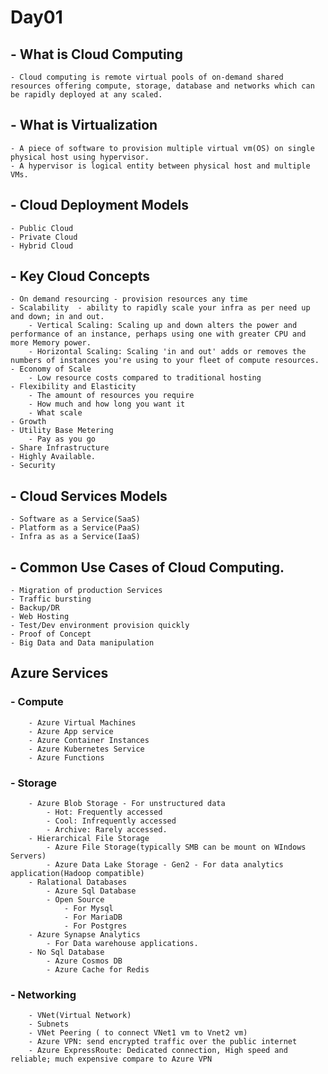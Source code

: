 # Day01

## - What is Cloud Computing
	- Cloud computing is remote virtual pools of on-demand shared resources offering compute, storage, database and networks which can be rapidly deployed at any scaled.
## - What is Virtualization
	- A piece of software to provision multiple virtual vm(OS) on single physical host using hypervisor.
	- A hypervisor is logical entity between physical host and multiple VMs.
## - Cloud Deployment Models
	- Public Cloud
	- Private Cloud
	- Hybrid Cloud
## - Key Cloud Concepts
	- On demand resourcing - provision resources any time
	- Scalability  - ability to rapidly scale your infra as per need up and down; in and out.
		- Vertical Scaling: Scaling up and down alters the power and performance of an instance, perhaps using one with greater CPU and more Memory power.
		- Horizontal Scaling: Scaling 'in and out' adds or removes the numbers of instances you're using to your fleet of compute resources.
	- Economy of Scale
		- Low resource costs compared to traditional hosting
	- Flexibility and Elasticity
		- The amount of resources you require
		- How much and how long you want it
		- What scale
	- Growth
	- Utility Base Metering
		- Pay as you go
	- Share Infrastructure
	- Highly Available.
	- Security
## - Cloud Services Models
	- Software as a Service(SaaS)
	- Platform as a Service(PaaS)
	- Infra as as a Service(IaaS)
## - Common Use Cases of Cloud Computing.
	- Migration of production Services
	- Traffic bursting
	- Backup/DR
	- Web Hosting
	- Test/Dev environment provision quickly
	- Proof of Concept
	- Big Data and Data manipulation

## Azure Services

###	- Compute
		- Azure Virtual Machines
		- Azure App service
		- Azure Container Instances
		- Azure Kubernetes Service
		- Azure Functions 
###	- Storage
		- Azure Blob Storage - For unstructured data
			- Hot: Frequently accessed
			- Cool: Infrequently accessed
			- Archive: Rarely accessed.
		- Hierarchical File Storage
			- Azure File Storage(typically SMB can be mount on WIndows Servers)
			- Azure Data Lake Storage - Gen2 - For data analytics application(Hadoop compatible)
		- Ralational Databases
			- Azure Sql Database
			- Open Source
				- For Mysql
				- For MariaDB
				- For Postgres 
		- Azure Synapse Analytics
			- For Data warehouse applications.
		- No Sql Database
			- Azure Cosmos DB
			- Azure Cache for Redis
### - Networking
		- VNet(Virtual Network)
		- Subnets
		- VNet Peering ( to connect VNet1 vm to Vnet2 vm)
		- Azure VPN: send encrypted traffic over the public internet
		- Azure ExpressRoute: Dedicated connection, High speed and reliable; much expensive compare to Azure VPN